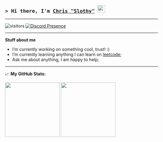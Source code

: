 ### <samp>&gt; Hi there, I'm <a href="https://im2slothy.github.io/Website/" target="_blank">Chris "Slothy"</a> <img src="https://media.giphy.com/media/hvRJCLFzcasrR4ia7z/giphy.gif" width="25"> </samp>
___
![visitors](https://visitor-badge.glitch.me/badge?page_id=Im2Slothy&left_color=green&right_color=red)
[![Discord Presence](https://lanyard.cnrad.dev/api/346766408274935819)](https://discord.com/users/346766408274935819)
___
**Stuff about me**

- I’m currently working on something cool, trust! :)
- I’m currently learning anything I can learn on [leetcode](https://leetcode.com/Im2Slothy);
- Ask me about anything, I am happy to help;
___
📈 **My GitHub Stats:**

<p>
  <img height="180em" src="https://github-readme-stats.vercel.app/api?username=im2slothy&theme=transparent)](https://github.com/anuraghazra/github-readme-stats"/>
  <img height="180em" src="https://github-readme-stats.vercel.app/api/top-langs/?username=Im2Slothy&exclude_repo=KNN-Image-Classification&show_icons=true&hide_border=true&layout=compact&langs_count=8"/>
</p>
